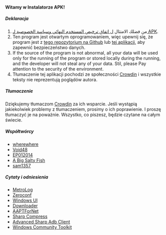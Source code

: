 #### Witamy w Instalatorze APK!

##### Deklaracja
1. من فضلك الامتثال [ل اتفاق ترخيص المستخدم النهائي وسياسة الخصوصية لـ APK](https://github.com/Paving-Base/APK-Installer/blob/main/Privacy.md).
2. Ten program jest otwartym oprogramowaniem, więc upewnij się, że program jest z [tego repozytorium na Github](https://github.com/Paving-Base/APK-Installer) lub [tej aplikacji](https://www.microsoft.com/store/apps/9P2JFQ43FPPG), aby zapewnić bezpieczeństwo danych.
3. If the source of the program is not abnormal, all your data will be used only for the running of the program or stored locally during the running, and the developer will not steal any of your data. Stil, please Pay attention to the security of the environment.
4. Tłumaczenie tej aplikacji pochodzi ze społeczności [Crowdin](https://crowdin.com/project/APKInstaller "Crowdin") i wszystkie teksty nie reprezentują poglądów autora.

##### Tłumaczenie
Dziękujemy tłumaczom [Crowdin](https://crowdin.com/project/APKInstaller "Crowdin") za ich wsparcie. Jeśli wystąpią jakiekolwiek problemy z tłumaczeniem, prosimy o ich poprawienie. I proszę tłumaczyć je na poważnie. Wszystko, co piszesz, będzie czytane na całym świecie.

##### Współtwórcy
- [wherewhere](https://github.com/wherewhere)
- [Void48](https://github.com/Void48)
- [EP012014](https://github.com/EP012014)
- [A Big Salty Fish](https://github.com/bigsaltyfishes)
- [sam1357](https://github.com/sam1357)

##### Cytaty i odniesienia
- [MetroLog](https://github.com/roubachof/MetroLog "MetroLog")
- [Zeroconf](https://github.com/novotnyllc/Zeroconf "Zeroconf")
- [Windows UI](https://github.com/microsoft/microsoft-ui-xaml "Windows UI")
- [Downloader](https://github.com/bezzad/Downloader "Downloader")
- [AAPTForNet](https://github.com/canheo136/QuickLook.Plugin.ApkViewer "AAPTForNet")
- [Sharp Compress](https://github.com/adamhathcock/sharpcompress "Sharp Compress")
- [Advanced Sharp Adb Client](https://github.com/yungd1plomat/AdvancedSharpAdbClient "Advanced Sharp Adb Client")
- [Windows Community Toolkit](https://github.com/CommunityToolkit/WindowsCommunityToolkit "Windows Community Toolkit")